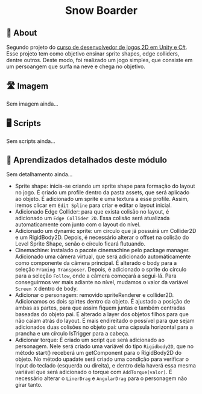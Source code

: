 <h1 align = "center">
  Snow Boarder
</h1>

## 📄 About
<p>Segundo projeto do <a href="https://www.udemy.com/course/unitycourse/">curso de desenvolvedor de jogos 2D em Unity e C#</a>. Esse projeto tem como objetivo ensinar sprite shapes, edge colliders, dentre outros. Deste modo, foi realizado um jogo simples, que consiste em um persoangem que surfa na neve e chega no objetivo. </p> 

## 🛣️ Imagem
Sem imagem ainda...

## 🖥️ Scripts
Sem scripts ainda...

## 📖 Aprendizados detalhados deste módulo
Sem detalhamento ainda...
+ Sprite shape: inicia-se criando um sprite shape para formação do layout no jogo. É criado um profile dentro da pasta assets, que será aplicado ao objeto. É adicionado um sprite e uma textura a esse profile. Assim, iremos clicar em `Edit Spline` para criar e editar o layout inicial.
+ Adicionado Edge Collider: para que exista colisão no layout, é adicionado um `Edge Collider 2D`. Essa colisão será atualizada automaticamente com junto com o layout do nível.
+ Adicionado um dynamic sprite: um círculo que já possuirá um Collider2D e um RigidBody2D. Depois, é necessário alterar o offset na colisão do Level Sprite Shape, senão o círculo ficará flutuando.
+ Cinemachine: instalado o pacote cinemachine pelo package manager. Adicionado uma câmera virtual, que será adicionado automáticamente como componente da câmera principal. É alterado o body para a seleção `Framing Transposer`. Depois, é adicionado o sprite do círculo para a seleção `Follow`, onde a câmera começará a segui-lá. Para conseguirmos ver mais adiante no nível, mudamos o valor da variável `Screen X` dentro de body.
+ Adicionar o personagem: removido spriteRenderer e collider2D. Adicionamos os dois spirtes dentro da objeto. É ajustado a posição de ambas as partes, para que assim fiquem juntas e também centradas baseadas do objeto pai. É alterado a layer dos objetos filhos para que não caiam atrás do layout. É mais endireitado o possível para que sejam adicionados duas colisões no objeto pai: uma cápsula horizontal para a prancha e um círculo IsTrigger para a cabeça.
+ Adicionar torque: É criado um script que será adicionado ao personagem. Nele será criado uma variável do tipo `Rigidbody2D`, que no método start() receberá um getComponent para o RigidBody2D do objeto. No método upadate será criado uma condição para verificar o Input do teclado (esquerda ou direita), e dentro dela haverá essa mesma variável que será adicionado o torque com `AddTorque(valor)`. É necessário alterar o `LinerDrag` e `AngularDrag` para o personagem não girar tanto.
